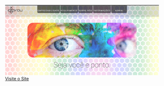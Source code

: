 <img src="/siteBeYou.png">    
<a href="https://be-you-com-melhorias.vercel.app/">Visite o Site</a>
